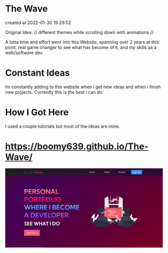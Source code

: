 #  The Wave #
created at 2022-01-30   19:29:52

Original Idea:
// different themes while scrolling down with animations //

A lotta time and effort went into this Website, spanning over 2 years at this point.
real game changer to see what has become of it, and my skills as a web/software dev.

# Constant Ideas # 

Im constantly adding to this website when i get new ideas and when i finish new projects.
Currently this is the best i can do

# How I Got Here # 

I used a couple tutorials but most of the ideas are mine.


# https://boomy639.github.io/The-Wave/ #

![Website Currently!](website.png)

